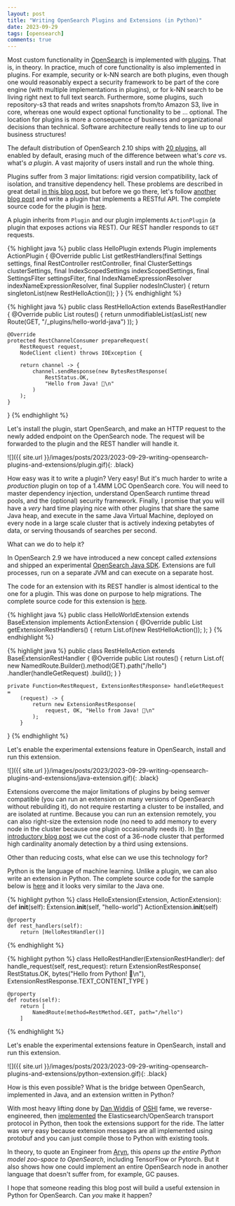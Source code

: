 ```yaml
---
layout: post
title: "Writing OpenSearch Plugins and Extensions (in Python)"
date: 2023-09-29
tags: [opensearch]
comments: true
---
```

Most custom functionality in [OpenSearch](https://opensearch.org) is implemented with [plugins](https://opensearch.org/docs/latest/install-and-configure/plugins/). That is, in theory. In practice, much of core functionality is also implemented in plugins. For example, security or k-NN search are both plugins, even though one would reasonably expect a security framework to be part of the core engine (with multiple implementations in plugins), or for k-NN search to be living right next to full text search. Furthermore, some plugins, such repository-s3 that reads and writes snapshots from/to Amazon S3, live in core, whereas one would expect optional functionality to be ... optional. The location for plugins is more a consequence of business and organizational decisions than technical. Software architecture really tends to line up to our business structures!

The default distribution of OpenSearch 2.10 ships with [20 plugins](https://github.com/opensearch-project/opensearch-plugins/blob/main/plugins/.meta), all enabled by default, erasing much of the difference between what's _core_ vs. what's _a plugin_. A vast majority of users install and run the whole thing.

Plugins suffer from 3 major limitations: rigid version compatibility, lack of isolation, and transitive dependency hell. These problems are described in great detail [in this blog post](https://opensearch.org/blog/introducing-extensions-for-opensearch/), but before we go there, let's follow [another blog post](https://logz.io/blog/opensearch-plugins/) and write a plugin that implements a RESTful API. The complete source code for the plugin is [here](https://github.com/dblock/opensearch-hello-plugin-java).

A plugin inherits from `Plugin` and our plugin implements `ActionPlugin` (a plugin that exposes actions via REST). Our REST handler responds to `GET` requests.

{% highlight java %}
public class HelloPlugin extends Plugin implements ActionPlugin {
    @Override
    public List getRestHandlers(final Settings settings,
        final RestController restController,
        final ClusterSettings clusterSettings,
        final IndexScopedSettings indexScopedSettings,
        final SettingsFilter settingsFilter,
        final IndexNameExpressionResolver indexNameExpressionResolver,
        final Supplier nodesInCluster) {
            return singletonList(new RestHelloAction());
    }
}
{% endhighlight %}

{% highlight java %}
public class RestHelloAction extends BaseRestHandler {
    @Override
    public List routes() {
        return unmodifiableList(asList(
            new Route(GET, "/_plugins/hello-world-java")
        ));
    }

    @Override
    protected RestChannelConsumer prepareRequest(
        RestRequest request, 
        NodeClient client) throws IOException {
        
        return channel -> {
            channel.sendResponse(new BytesRestResponse(
                RestStatus.OK, 
                "Hello from Java! 👋\n"
            )
        );
    }
}
{% endhighlight %}

Let's install the plugin, start OpenSearch, and make an HTTP request to the newly added endpoint on the OpenSearch node. The request will be forwarded to the plugin and the REST handler will handle it.

![]({{ site.url }}/images/posts/2023/2023-09-29-writing-opensearch-plugins-and-extensions/plugin.gif){: .black}

How easy was it to write a plugin? Very easy! But it's much harder to write a _production_ plugin on top of a 1.4MM LOC OpenSearch core. You will need to master dependency injection, understand OpenSearch runtime thread pools, and the (optional) security framework. Finally, I promise that you will have a _very_ hard time playing nice with other plugins that share the same Java heap, and execute in the same Java Virtual Machine, deployed on every node in a large scale cluster that is actively indexing petabytes of data, or serving thousands of searches per second.

What can we do to help it?

In OpenSearch 2.9 we have introduced a new concept called _extensions_ and shipped an experimental [OpenSearch Java SDK](https://github.com/opensearch-project/opensearch-sdk-java). Extensions are full processes, run on a separate JVM and can execute on a separate host.

The code for an extension with its REST handler is almost identical to the one for a plugin. This was done on purpose to help migrations. The complete source code for this extension is [here](https://github.com/opensearch-project/opensearch-sdk-java/tree/main/src/main/java/org/opensearch/sdk/sample/helloworld).

{% highlight java %}
public class HelloWorldExtension extends BaseExtension implements ActionExtension {
    @Override
    public List<ExtensionRestHandler> getExtensionRestHandlers() {
        return List.of(new RestHelloAction());
    );
}
{% endhighlight %}

{% highlight java %}
public class RestHelloAction extends BaseExtensionRestHandler {
    @Override
    public List<NamedRoute> routes() {
        return List.of(
           new NamedRoute.Builder().method(GET).path("/hello")
              .handler(handleGetRequest)
              .build();
        )
    }

    private Function<RestRequest, ExtensionRestResponse> handleGetRequest =
        (request) -> {
            return new ExtensionRestResponse(
                request, OK, "Hello from Java! 👋\n"
            );
        }
}
{% endhighlight %}

Let's enable the experimental extensions feature in OpenSearch, install and run this extension.

![]({{ site.url }}/images/posts/2023/2023-09-29-writing-opensearch-plugins-and-extensions/java-extension.gif){: .black}

Extensions overcome the major limitations of plugins by being semver compatible (you can run an extension on many versions of OpenSearch without rebuilding it), do not require restarting a cluster to be installed, and are isolated at runtime. Because you can run an extension remotely, you can also right-size the extension node (no need to add memory to every node in the cluster because one plugin occasionally needs it). In [the introductory blog post](https://opensearch.org/blog/introducing-extensions-for-opensearch/) we cut the cost of a 36-node cluster that performed high cardinality anomaly detection by a third using extensions.

Other than reducing costs, what else can we use this technology for?

Python is the language of machine learning. Unlike a plugin, we can also write an extension in Python. The complete source code for the sample below is [here](https://github.com/opensearch-project/opensearch-sdk-py/tree/main/samples/hello) and it looks very similar to the Java one.

{% highlight python %}
class HelloExtension(Extension, ActionExtension):
    def __init__(self):
        Extension.__init__(self, "hello-world")
        ActionExtension.__init__(self)

    @property
    def rest_handlers(self):
        return [HelloRestHandler()]
{% endhighlight %}

{% highlight python %}
class HelloRestHandler(ExtensionRestHandler):
    def handle_request(self, rest_request):
        return ExtensionRestResponse(
            RestStatus.OK, 
            bytes("Hello from Python! 👋\n"),  
            ExtensionRestResponse.TEXT_CONTENT_TYPE
        )

    @property
    def routes(self):
        return [
            NamedRoute(method=RestMethod.GET, path="/hello")
        ]
{% endhighlight %}

Let's enable the experimental extensions feature in OpenSearch, install and run this extension.

![]({{ site.url }}/images/posts/2023/2023-09-29-writing-opensearch-plugins-and-extensions/python-extension.gif){: .black}

How is this even possible? What is the bridge between OpenSearch, implemented in Java, and an extension written in Python?

With most heavy lifting done by [Dan Widdis](https://twitter.com/dbwiddis) of [OSHI](https://github.com/oshi/oshi) fame, we reverse-engineered, then [implemented](https://github.com/opensearch-project/opensearch-sdk-py/tree/main/src/opensearch_sdk_py/transport) the Elasticsearch/OpenSearch transport protocol in Python, then took the extensions support for the ride. The latter was very easy because extension messages are all implemented using protobuf and you can just compile those to Python with existing tools.

In theory, to quote an Engineer from [Aryn](https://aryn.ai/), this _opens up the entire Python model zoo-space to OpenSearch_, including TensorFlow or Pytorch. But it also shows how one could implement an entire OpenSearch node in another language that doesn't suffer from, for example, GC pauses.

I hope that someone reading this blog post will build a useful extension in Python for OpenSearch. Can _you_ make it happen?
